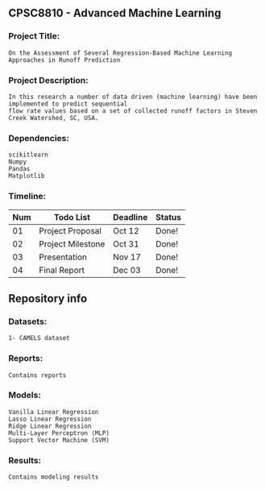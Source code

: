 ## CPSC8810 - Advanced Machine Learning
### Project Title: 
    On the Assessment of Several Regression-Based Machine Learning Approaches in Runoff Prediction

### Project Description: 
    In this research a number of data driven (machine learning) have been implemented to predict sequential
    flow rate values based on a set of collected runoff factors in Steven Creek Watershed, SC, USA.

### Dependencies:
    scikitlearn
    Numpy
    Pandas
    Matplotlib

### Timeline:
|Num| Todo List | Deadline | Status |
| --- | --- | --- | --- |
|01| Project Proposal | Oct 12 | Done! |
|02| Project Milestone | Oct 31 | Done! |
|03| Presentation | Nov 17 | Done! |
|04| Final Report | Dec 03 | Done! |


## Repository info

### Datasets: 
    1- CAMELS dataset

### Reports: 
    Contains reports
    
### Models:
    Vanilla Linear Regression
    Lasso Linear Regression
    Ridge Linear Regression
    Multi-Layer Perceptron (MLP)
    Support Vector Machine (SVM)

### Results:
    Contains modeling results
    



